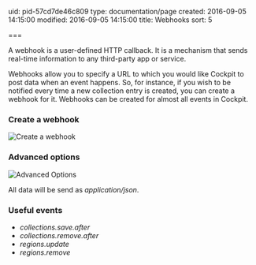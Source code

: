 uid: pid-57cd7de46c809
type: documentation/page
created: 2016-09-05 14:15:00
modified: 2016-09-05 14:15:00
title: Webhooks
sort: 5

===

A webhook is a user-defined HTTP callback. It is a mechanism that sends real-time information to any third-party app or service.

Webhooks allow you to specify a URL to which you would like Cockpit to post data when an event happens. So, for instance, if you wish to be notified every time a new collection entry is created, you can create a webhook for it. Webhooks can be created for almost all events in Cockpit.


### Create a webhook

![Create a webhook](create.png)


### Advanced options

![Advanced Options](advanced.png)

All data will be send as _application/json_.


### Useful events

- _collections.save.after_
- _collections.remove.after_
- _regions.update_
- _regions.remove_